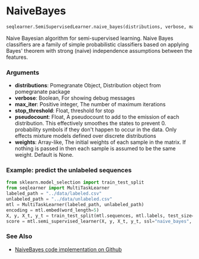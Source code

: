# NaiveBayes
```python
seqlearner.SemiSupervisedLearner.naive_bayes(distributions, verbose, max_iter, stop_threshold, pseudocount, weights)
```

Naive Bayesian algorithm for semi-supervised learning. 
Naive Bayes classifiers are a family of simple probabilistic classifiers based on applying Bayes' theorem with strong (naive) independence assumptions between the features.

### Arguments
- __distributions__: Pomegranate Object, Distribution object from pomegranate package
- __verbose__: Boolean, For showing debug messages
- __max_iter__: Positive integer, The number of maximum iterations
- __stop_threshold__: Float, threshold for stop
- __pseudocount__: Float, A pseudocount to add to the emission of each distribution. This effectively smoothes the states to prevent 0. probability symbols if they don't happen to occur in the data. Only effects mixture models defined over discrete distributions
- __weights__: Array-like, The initial weights of each sample in the matrix. If nothing is passed in then each sample is assumed to be the same weight. Default is None.


### Example: predict the unlabeled sequences

```python
from sklearn.model_selection import train_test_split
from seqlearner import MultiTaskLearner
labeled_path = "../data/labeled.csv"
unlabeled_path = "../data/unlabeled.csv"
mtl = MultiTaskLearner(labeled_path, unlabeled_path)
encoding = mtl.embed(word_length=5)
X, y, X_t, y_t = train_test_split(mtl.sequences, mtl.labels, test_size=0.33)
score = mtl.semi_supervised_learner(X, y, X_t, y_t, ssl="naive_bayes", max_iter=1e8)
```

### See Also
- [NaiveBayes code implementation on Github](https://github.com/EliHei/seqlearn/blob/master/seqlearner/SemiSupervisedLearner.py)

